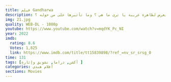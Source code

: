 ```yaml
---
title: فيلم Gandharwa
description: جندي يذهب للحرب ضد باكستان لكنه يتعرض لظاهرة غريبة يا ترى ما هي ؟ وما تأثيرها على من حوله ؟
img: 21.jpg
quality: WEB-DL - 1080p
youtube: https://www.youtube.com/watch?v=mqdYK_Pc_NI
year: 2022
imdb:
  rating: 8.6
  Votes: 1,825
  link: https://www.imdb.com/title/tt15839898/?ref_=nv_sr_srsg_0
time: 131
tags: [أكشن, دراما, تشويق وإثارة ]
categories: أفلام هندي
sections: Movies
---
```

